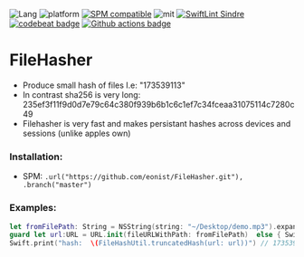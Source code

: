 ![Lang](https://img.shields.io/badge/Language-Swift-orange.svg)
![platform](https://img.shields.io/badge/Platform-iOS/macOS-blue.svg)
[![SPM compatible](https://img.shields.io/badge/SPM-compatible-4BC51D.svg?style=flat)](https://github.com/apple/swift)
![mit](https://img.shields.io/badge/License-MIT-brightgreen.svg)
[![SwiftLint Sindre](https://img.shields.io/badge/SwiftLint-Sindre-hotpink.svg)](https://github.com/sindresorhus/swiftlint-sindre)
[![codebeat badge](https://codebeat.co/badges/68f513fe-ab51-4adc-a2d5-57fc80bf945f)](https://codebeat.co/projects/github-com-eonist-filehasher-master)
[![Github actions badge](https://badgen.net/github/checks/eonist/FileHasher?icon=github&label=Build%20Status)](https://github.com/eonist/FileHasher/actions)

# FileHasher
- Produce small hash of files I.e: "173539113" 
- In contrast sha256 is very long: 235ef3f11f9d0d7e79c64c380f939b6b1c6c1ef7c34fceaa31075114c7280c49
- Filehasher is very fast and makes persistant hashes across devices and sessions (unlike apples own)

### Installation:
- SPM: `.url("https://github.com/eonist/FileHasher.git"), .branch("master")`

### Examples:
```swift
let fromFilePath: String = NSString(string: "~/Desktop/demo.mp3").expandingTildeInPath
guard let url:URL = URL.init(fileURLWithPath: fromFilePath)  else { Swift.print("err url"); return }
Swift.print("hash:  \(FileHashUtil.truncatedHash(url: url))") // 173539113
```
